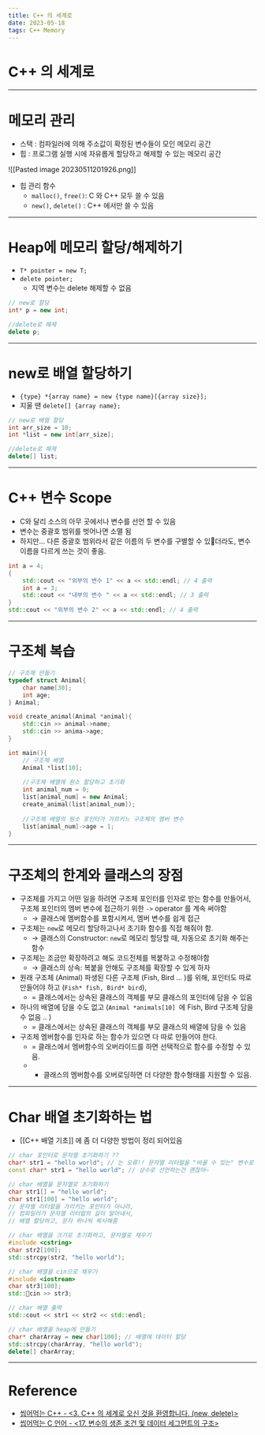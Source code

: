 ```yaml
---
title: C++ 의 세계로
date: 2023-05-18
tags: C++ Memory
---
```


# C++ 의 세계로

---

# 메모리 관리

- 스택 : 컴파일러에 의해 주소값이 확정된 변수들이 모인 메모리 공간
- 힙 : 프로그램 실행 시에 자유롭게 할당하고 해제할 수 있는 메모리 공간

![[Pasted image 20230511201926.png]]

- 힙 관리 함수
	- `malloc()`, `free()`: C 와 C++ 모두 쓸 수 있음
	- `new()`, `delete()` : C++ 에서만 쓸 수 있음

---

# Heap에 메모리 할당/해제하기

- `T* pointer = new T;` 
- `delete pointer;`
	- 지역 변수는 delete 해제할 수 없음

```cpp
// new로 할당
int* p = new int;

//delete로 해제
delete p;
```

---

# new로 배열 할당하기

- `{type} *{array name} = new {type name}[{array size}];`
- 지울 땐 `delete[] {array name};`

```cpp
// new로 배열 할당
int arr_size = 10;
int *list = new int[arr_size];

//delete로 해제
delete[] list;
```

---

# C++ 변수 Scope

- C와 달리 소스의 아무 곳에서나 변수를 선언 할 수 있음
- 변수는 중괄호 범위를 벗어나면 소멸 됨
- 하지만... 다른 중괄호 범위라서 같은 이름의 두 변수를 구별할 수 있더라도, 변수이름을 다르게 쓰는 것이 좋음.

```cpp
int a = 4; 
{
	std::cout << "외부의 변수 1" << a << std::endl; // 4 출력
	int a = 3;
	std::cout << "내부의 변수 " << a << std::endl; // 3 출력
} 
std::cout << "외부의 변수 2" << a << std::endl; // 4 출력
```

---

# 구조체 복습 

```cpp
// 구조체 만들기
typedef struct Animal{
	char name[30];
	int age;
} Animal;

void create_animal(Animal *animal){
	std::cin >> animal->name;
	std::cin >> anima->age;
}

int main(){
	// 구조체 배열
	Animal *list[10];
	
	//구조체 배열에 원소 할당하고 초기화
	int animal_num = 0;
	list[animal_num] = new Animal; 
	create_animal(list[animal_num]);
	
	//구조체 배열의 원소 포인터가 가르키느 구조체의 멤버 변수
	list[animal_num]->age = 1;  
}
```

---

# 구조체의 한계와 클래스의 장점

- 구조체를 가지고 어떤 일을 하려면 구조체 포인터를 인자로 받는 함수를 만들어서, 구조체 포인터의 멤버 변수에 접근하기 위한 `->` operator 를 계속 써야함
	- $\rightarrow$ 클래스에 멤버함수를 포함시켜서, 멤버 변수를 쉽게 접근
- 구조체는 `new`로 메모리 할당하고나서 초기화 함수를 직접 해줘야 함.
	- $\rightarrow$  클래스의 Constructor: `new`로 메모리 할당할 때, 자동으로 초기화 해주는 함수
- 구조체는 조금만 확장하려고 해도 코드전체를 복붙하고 수정해야함
	- $\rightarrow$ 클래스의 상속: 복붙을 안해도 구조체를 확장할 수 있게 하자
- 원래 구조체 (Animal) 파생된 다른 구조체 (Fish, Bird ... )를 위해, 포인터도 따로 만들어야 하고 (`Fish* fish, Bird* bird`), 
	- = 클래스에서는 상속된 클래스의 객체를 부모 클래스의 포인터에 담을 수 있음
- 하나의 배열에 담을 수도 없고 (`Animal *animals[10] `에 Fish, Bird 구조체 담을 수 없음 .. )
	- = 클래스에서는 상속된 클래스의 객체를 부모 클래스의 배열에 담을 수 있음
- 구조체 멤버함수를 인자로 하는 함수가 있으면 다 따로 만들어야 한다.
	- = 클래스에서 멤버함수의 오버라이드를 하면 선택적으로 함수를 수정할 수 있음.
	- + 클래스의 멤버함수를 오버로딩하면 더 다양한 함수형태를 지원할 수 있음.

---

# Char 배열 초기화하는 법

- [[C++ 배열 기초]] 에 좀 더 다양한 방법이 정리 되어있음

```cpp
// char 포인터로 문자열 초기화하기 ??
char* str1 = "hello world"; // 는 오류!! 문자열 리터럴을 "바꿀 수 있는" 변수로 선언하면 안됨
const char* str1 = "hello world"; // 상수로 선언하는건 괜찮아~

// char 배열을 문자열로 초기화하기
char str1[] = "hello world"; 
char str1[100] = "hello world"; 
// 문자열 리터럴을 가리키는 포인터가 아니라, 
// 컴파일러가 문자열 리터럴의 길이 알아내서, 
// 배열 할당하고, 문자 하나씩 복사해줌

// char 배열을 크기로 초기화하고, 문자열로 채우기
#include <cstring>
char str2[100];
std::strcpy(str2, "hello world");

// char 배열을 cin으로 채우기
#include <iostream>
char str3[100];
std::cin >> str3; 

// char 배열 출력
std::cout << str1 << str2 << std::endl;

// char 배열을 heap에 만들기
char* charArray = new char[100]; // 배열에 데이터 할당
std::strcpy(charArray, "hello world");
delete[] charArray;

```

---

# Reference

- [씹어먹는 C++ - <3. C++ 의 세계로 오신 것을 환영합니다. (new, delete)>](https://modoocode.com/169)
- [씹어먹는 C 언어 - <17. 변수의 생존 조건 및 데이터 세그먼트의 구조>](https://modoocode.com/83)
